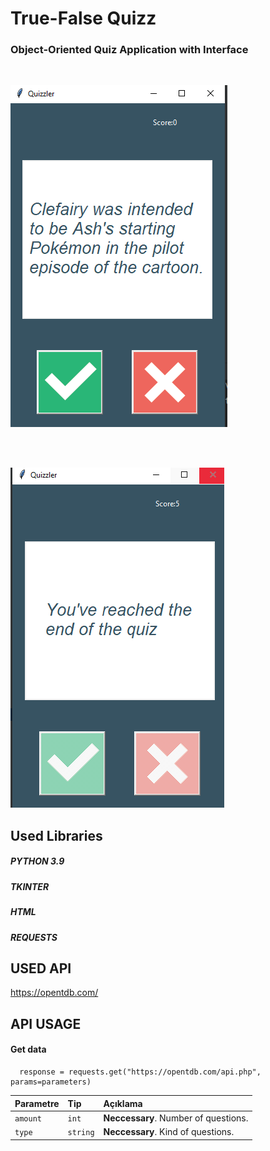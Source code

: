
# True-False Quizz

### Object-Oriented Quiz Application with Interface

<br>

![Alt text](q1.png?raw=true "Main Page")

<br>

<br>

![Alt text](q2.png?raw=true "Main Page")


## Used Libraries

##### PYTHON 3.9
##### TKINTER
##### HTML
##### REQUESTS





  

  
## USED API

https://opentdb.com/
  
## API USAGE

#### Get data

```http
  response = requests.get("https://opentdb.com/api.php", params=parameters)
```

| Parametre | Tip     | Açıklama                       |
| :-------- | :------- | :-------------------------------- |
| `amount`      | `int` | **Neccessary**. Number of questions. |
| `type`      | `string` | **Neccessary**. Kind of questions. |




  
